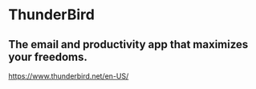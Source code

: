 # ThunderBird
## The email and productivity app that maximizes your freedoms. 
https://www.thunderbird.net/en-US/


